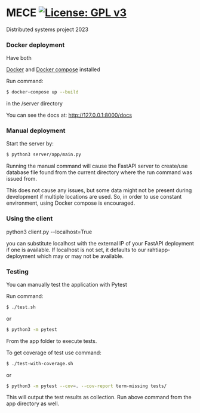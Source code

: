 # MECE [![License: GPL v3](https://img.shields.io/badge/License-GPLv3-blue.svg)](https://www.gnu.org/licenses/gpl-3.0)
Distributed systems project 2023

### Docker deployment

Have both

[Docker](https://www.docker.com/) and [Docker compose](https://docs.docker.com/compose/install/linux/) installed

Run command:

```bash
$ docker-compose up --build
```
in the /server directory

You can see the docs at:
http://127.0.0.1:8000/docs

### Manual deployment

Start the server by:

```bash
$ python3 server/app/main.py
```

Running the manual command will cause the FastAPI server to create/use database file found from the current directory where the run command was issued from.

This does not cause any issues, but some data might not be present during development if multiple locations are used. So, in order to use constant environment, using Docker compose is encouraged.

### Using the client

python3 client.py --localhost=True

you can substitute localhost with the external IP of your FastAPI deployment if one is available.
If localhost is not set, it defaults to our rahtiapp-deployment which may or may not be available.

### Testing

You can manually test the application with Pytest

Run command:

```bash
$ ./test.sh
```

or

```bash
$ python3 -m pytest
```

From the app folder to execute tests.

To get coverage of test use command:

```bash
$ ./test-with-coverage.sh
```

or

```bash
$ python3 -m pytest --cov=. --cov-report term-missing tests/
```

This will output the test results as collection.
Run above command from the app directory as well.

